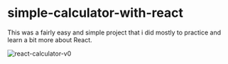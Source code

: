 # simple-calculator-with-react

This was a fairly easy and simple project that i did mostly to practice and learn a bit more about React.

![react-calculator-v0](https://user-images.githubusercontent.com/60182775/127099370-a26bcef1-1c4b-4ffb-869b-db82f5074175.jpg)
